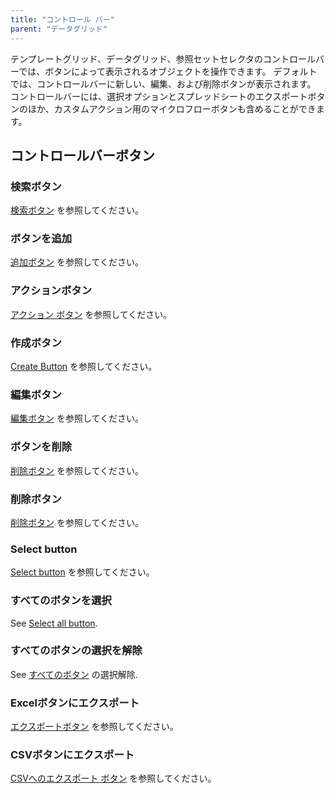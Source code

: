 ```yaml
---
title: "コントロール バー"
parent: "データグリッド"
---
```



テンプレートグリッド、データグリッド、参照セットセレクタのコントロールバーでは、ボタンによって表示されるオブジェクトを操作できます。 デフォルトでは、コントロールバーに新しい、編集、および削除ボタンが表示されます。 コントロールバーには、選択オプションとスプレッドシートのエクスポートボタンのほか、カスタムアクション用のマイクロフローボタンも含めることができます。

## コントロールバーボタン

### 検索ボタン

[検索ボタン](search-button) を参照してください。

### ボタンを追加

[追加ボタン](add-button) を参照してください。

### アクションボタン

[アクション ボタン](grid-action-button) を参照してください。

### 作成ボタン

[Create Button](grid-new-button) を参照してください。

### 編集ボタン

[編集ボタン](edit-button) を参照してください。

### ボタンを削除

[削除ボタン](remove-button) を参照してください。

### 削除ボタン

[削除ボタン](delete-button) を参照してください。

### Select button

[Select button](select-button) を参照してください。

### すべてのボタンを選択

See [Select all button](select-all-button).

### すべてのボタンの選択を解除

See [すべてのボタン](deselect-all-button) の選択解除.

### Excelボタンにエクスポート

[エクスポートボタン](export-to-excel-button) を参照してください。

### CSVボタンにエクスポート

[CSVへのエクスポート ボタン](export-to-csv-button) を参照してください。
